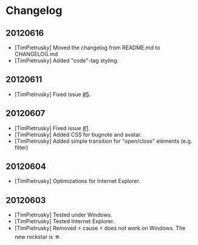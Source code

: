 # Changelog

## 20120616
 - [TimPietrusky] Moved the changelog from README.md to CHANGELOG.md
 - [TimPietrusky] Added "code"-tag styling.

## 20120611
 - [TimPietrusky] Fixed issue [#5](http://github.com/TimPietrusky/mantisbt-is-a-rockstar/issues/5).

## 20120607
 - [TimPietrusky] Fixed issue [#1](http://github.com/TimPietrusky/mantisbt-is-a-rockstar/issues/1).
 - [TimPietrusky] Added CSS for bugnote and avatar.
 - [TimPietrusky] Added simple transition for "open/close" elements (e.g. filter)

## 20120604
 - [TimPietrusky] Optimizations for Internet Explorer.

## 20120603
 - [TimPietrusky] Tested under Windows.
 - [TimPietrusky] Tested Internet Explorer.
 - [TimPietrusky] Removed ⚡ cause ⚡ does not work on Windows. The new rockstar is ☆.